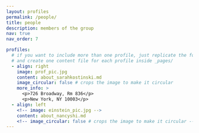 ```yaml
---
layout: profiles
permalink: /people/
title: people
description: members of the group
nav: true
nav_order: 7

profiles:
  # if you want to include more than one profile, just replicate the following block
  # and create one content file for each profile inside _pages/
  - align: right
    image: prof_pic.jpg
    content: about_sarahkostinski.md
    image_circular: false # crops the image to make it circular
    more_info: >
      <p>726 Broadway, Rm 836</p>
      <p>New York, NY 10003</p>
  - align: left
    <!-- image: einstein_pic.jpg -->
    content: about_nancyshi.md
    <!-- image_circular: false # crops the image to make it circular -->
---
```

